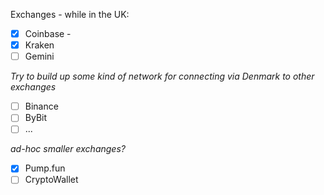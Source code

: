 Exchanges - while in the UK: 
- [x] Coinbase - 
- [x] Kraken
- [ ] Gemini

*Try to build up some kind of network for connecting via Denmark to other exchanges*
- [ ] Binance
- [ ] ByBit
- [ ] ...

*ad-hoc smaller exchanges?*
- [x] Pump.fun
- [ ] CryptoWallet
